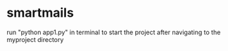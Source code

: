 # smartmails
run "python app1.py" in terminal to start the project after navigating to the myproject directory
